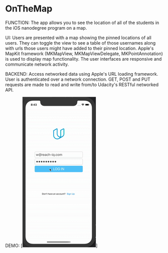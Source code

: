 # OnTheMap

FUNCTION:
The app allows you to see the location of all of the students in the iOS nanodegree program on a map.

UI:
Users are presented with a map showing the pinned locations of all users. They can toggle the view to see a table of those usernames along with urls those users might have added
to their pinned location. Apple's MapKit framework (MKMapView, MKMapViewDelegate, MKPointAnnotation) is used to display map functionality. The user interfaces are responsive and 
communicate network activity.

BACKEND:
Access networked data using Apple's URL loading framework. User is authenticated over a network connection. GET, POST and PUT requests are made to read and write from/to Udacity's 
RESTful networked API.

DEMO:
[![App Demo](OnMap2.gif)]


